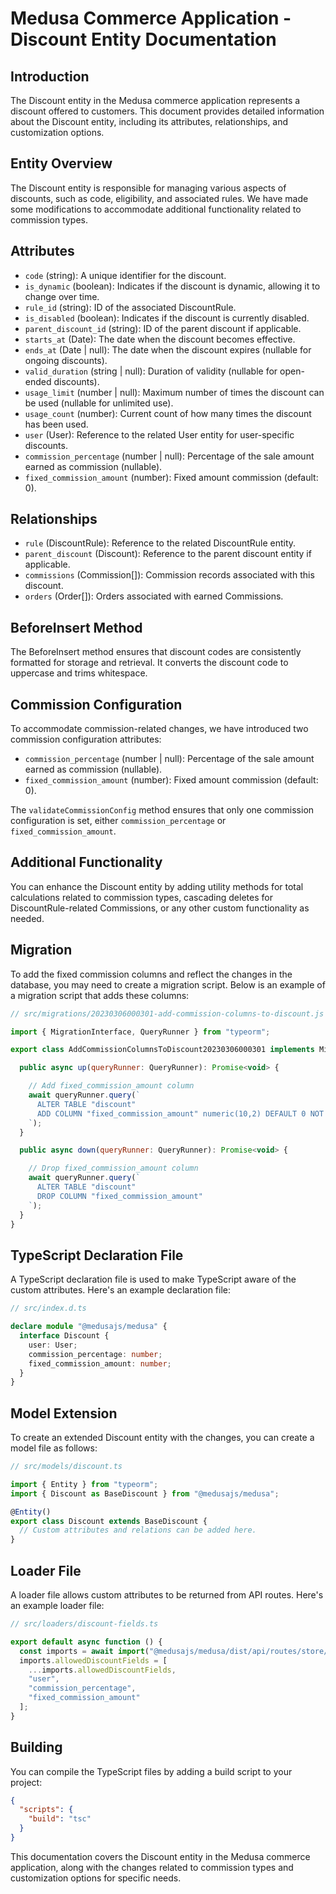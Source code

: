 # Medusa Commerce Application - Discount Entity Documentation

## Introduction

The Discount entity in the Medusa commerce application represents a discount offered to customers. This document provides detailed information about the Discount entity, including its attributes, relationships, and customization options.

## Entity Overview

The Discount entity is responsible for managing various aspects of discounts, such as code, eligibility, and associated rules. We have made some modifications to accommodate additional functionality related to commission types.

## Attributes

* `code` (string): A unique identifier for the discount.
* `is_dynamic` (boolean): Indicates if the discount is dynamic, allowing it to change over time.
* `rule_id` (string): ID of the associated DiscountRule.
* `is_disabled` (boolean): Indicates if the discount is currently disabled.
* `parent_discount_id` (string): ID of the parent discount if applicable.
* `starts_at` (Date): The date when the discount becomes effective.
* `ends_at` (Date | null): The date when the discount expires (nullable for ongoing discounts).
* `valid_duration` (string | null): Duration of validity (nullable for open-ended discounts).
* `usage_limit` (number | null): Maximum number of times the discount can be used (nullable for unlimited use).
* `usage_count` (number): Current count of how many times the discount has been used.
* `user` (User): Reference to the related User entity for user-specific discounts.
* `commission_percentage` (number | null): Percentage of the sale amount earned as commission (nullable).
* `fixed_commission_amount` (number): Fixed amount commission (default: 0).

## Relationships

* `rule` (DiscountRule): Reference to the related DiscountRule entity.
* `parent_discount` (Discount): Reference to the parent discount entity if applicable.
* `commissions` (Commission[]): Commission records associated with this discount.
* `orders` (Order[]): Orders associated with earned Commissions.

## BeforeInsert Method

The BeforeInsert method ensures that discount codes are consistently formatted for storage and retrieval. It converts the discount code to uppercase and trims whitespace.

## Commission Configuration

To accommodate commission-related changes, we have introduced two commission configuration attributes:

* `commission_percentage` (number | null): Percentage of the sale amount earned as commission (nullable).
* `fixed_commission_amount` (number): Fixed amount commission (default: 0).

The `validateCommissionConfig` method ensures that only one commission configuration is set, either `commission_percentage` or `fixed_commission_amount`.

## Additional Functionality

You can enhance the Discount entity by adding utility methods for total calculations related to commission types, cascading deletes for DiscountRule-related Commissions, or any other custom functionality as needed.

## Migration

To add the fixed commission columns and reflect the changes in the database, you may need to create a migration script. Below is an example of a migration script that adds these columns:

```javascript
// src/migrations/20230306000301-add-commission-columns-to-discount.js

import { MigrationInterface, QueryRunner } from "typeorm";

export class AddCommissionColumnsToDiscount20230306000301 implements MigrationInterface {

  public async up(queryRunner: QueryRunner): Promise<void> {

    // Add fixed_commission_amount column
    await queryRunner.query(`
      ALTER TABLE "discount" 
      ADD COLUMN "fixed_commission_amount" numeric(10,2) DEFAULT 0 NOT NULL
    `);
  }

  public async down(queryRunner: QueryRunner): Promise<void> {

    // Drop fixed_commission_amount column
    await queryRunner.query(`
      ALTER TABLE "discount"
      DROP COLUMN "fixed_commission_amount"
    `);
  }
}
```

## TypeScript Declaration File

A TypeScript declaration file is used to make TypeScript aware of the custom attributes. Here's an example declaration file:

```typescript
// src/index.d.ts

declare module "@medusajs/medusa" {
  interface Discount {
    user: User;
    commission_percentage: number;
    fixed_commission_amount: number;
  }
}
```

## Model Extension

To create an extended Discount entity with the changes, you can create a model file as follows:

```typescript
// src/models/discount.ts

import { Entity } from "typeorm";
import { Discount as BaseDiscount } from "@medusajs/medusa";

@Entity()
export class Discount extends BaseDiscount {
  // Custom attributes and relations can be added here.
}
```

## Loader File

A loader file allows custom attributes to be returned from API routes. Here's an example loader file:

```javascript
// src/loaders/discount-fields.ts

export default async function () {
  const imports = await import("@medusajs/medusa/dist/api/routes/store/discounts");
  imports.allowedDiscountFields = [
    ...imports.allowedDiscountFields,
    "user",
    "commission_percentage",
    "fixed_commission_amount"
  ];
}
```

## Building

You can compile the TypeScript files by adding a build script to your project:

```json
{
  "scripts": {
    "build": "tsc"
  }
}
```

This documentation covers the Discount entity in the Medusa commerce application, along with the changes related to commission types and customization options for specific needs.

